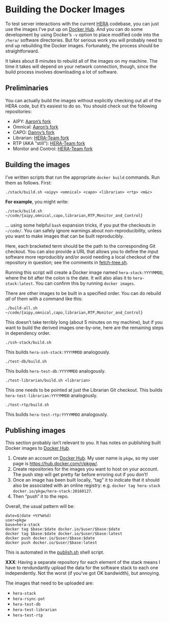 <!-- To HTML-ify this file locally, use `grip --wide` on it. -->

Building the Docker Images
==========================

To test server interactions with the current [HERA] codebase, you can just use
the images I’ve put up on [Docker Hub]. And you can do some development by
using Docker’s `-v` option to place modified code into the `/hera/` software
directories. But for serious work you will probably need to end up rebuilding
the Docker images. Fortunately, the process should be straightforward.

[HERA]: http://reionization.org/
[Docker Hub]: https://hub.docker.com/

It takes about 8 minutes to rebuild all of the images on my machine. The time
it takes will depend on your network connection, though, since the build
process involves downloading a lot of software.


Preliminaries
-------------

You can actually build the images without explicitly checking out all of the
HERA code, but it’s easiest to do so. You should check out the following
repositories:

* AIPY: [Aaron’s fork](https://github.com/AaronParsons/aipy/)
* Omnical: [Aaron’s fork](https://github.com/AaronParsons/omnical/)
* CAPO: [Danny’s fork](https://github.com/dannyjacobs/capo/)
* Librarian: [HERA-Team fork](https://github.com/HERA-Team/librarian/)
* RTP (AKA “still”): [HERA-Team fork](https://github.com/HERA-Team/RTP/)
* Monitor and Control: [HERA-Team fork](https://github.com/HERA-Team/Monitor_and_Control/)


Building the images
-------------------

I’ve written scripts that run the appropriate `docker build` commands. Run them
as follows. First:

```
./stack/build.sh <aipy> <omnical> <capo> <librarian> <rtp> <m&c>
```

**For example**, you might write:

```
./stack/build.sh ~/code/{aipy,omnical,capo,librarian,RTP,Monitor_and_Control}
```

… using some helpful `bash` expansion tricks, if you put the checkouts in
`~/code/`. You can safely ignore warnings about non-reproducibility, unless
you want to make images that can be built reproducibly.

Here, each bracketed term should be the path to the corresponding Git
checkout. You can also provide a URL that allows you to define the input
software more reproducibly and/or avoid needing a local checkout of the
repository in question; see the comments in [fetch-tree.sh](fetch-tree.sh).

Running this script will create a Docker image named `hera-stack:YYYYMMDD`,
where the bit after the colon is the date. It will also alias it to
`hera-stack:latest`. You can confirm this by running `docker images`.

There are other images to be built in a specified order. You can do rebuild
*all* of them with a command like this:

```
./build-all.sh ~/code/{aipy,omnical,capo,librarian,RTP,Monitor_and_Control}
```

This doesn’t take terribly long (about 5 minutes on my machine), but if you
want to build the derived images one-by-one, here are the remaining steps in
dependency order.

```
./ssh-stack/build.sh
```

This builds `hera-ssh-stack:YYYYMMDD` analogously.

```
./test-db/build.sh
```

This builds `hera-test-db:YYYYMMDD` analogously.

```
./test-librarian/build.sh <librarian>
```

This one needs to be pointed at just the Librarian Git checkout. This builds
`hera-test-librarian:YYYYMMDD` analogously.

```
./test-rtp/build.sh
```

This builds `hera-test-rtp:YYYYMMDD` analogously.


Publishing images
-----------------

This section probably isn’t relevant to you. It has notes on publishing built
Docker images to [Docker Hub].

1. Create an account on [Docker Hub]. My user name is `pkgw`, so my user page
is <https://hub.docker.com/r/pkgw/>.
1. Create repositories for the images you want to host on your account. The
push step will get pretty far before erroring out if you don’t!
1. Once an image has been built locally, “tag” it to indicate that it should
also be associated with an online registry: e.g. `docker tag
hera-stack docker.io/pkgw/hera-stack:20160127`.
1. Then “push” it to the repo.

Overall, the usual pattern will be:

```
date=$(date +%Y%m%d)
user=pkgw
base=hera-stack
docker tag $base:$date docker.io/$user/$base:$date
docker tag $base:$date docker.io/$user/$base:latest
docker push docker.io/$user/$base:$date
docker push docker.io/$user/$base:latest
```

This is automated in the [publish.sh](publish.sh) shell script.

**XXX**: Having a separate repository for each element of the stack means I
have to rendundantly upload the data for the software stack to each one
independently. Not the worst (if you’ve got OK bandwidth), but annoying.

The images that need to be uploaded are:

* `hera-stack`
* `hera-rsync-pot`
* `hera-test-db`
* `hera-test-librarian`
* `hera-test-rtp`
